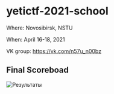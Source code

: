 # yetictf-2021-school

Where: Novosibirsk, NSTU

When: April 16-18, 2021

VK group: https://vk.com/n57u_n00bz


## Final Scoreboad
![Результаты](https://sun9-7.userapi.com/impg/Lavgbpm6oB38JajTXFapiBZjfwlGp1NysHQduw/Vz7ElIaebZU.jpg?size=807x448&quality=96&sign=f94b27db3e0681eb60796e5cdf928a5d&type=album "Результаты")
